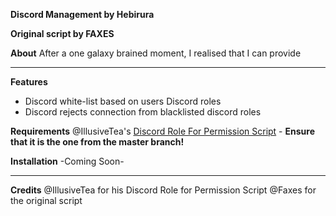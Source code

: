 **Discord Management by Hebirura**

**Original script by FAXES**

**About**
After a one galaxy brained moment, I realised that I can provide

<hr>

**Features**
- Discord white-list based on users Discord roles
- Discord rejects connection from blacklisted discord roles

**Requirements**
@IllusiveTea's [Discord Role For Permission Script](https://forum.fivem.net/t/discord-roles-for-permissions-im-creative-i-know/233805) - **Ensure that it is the one from the master branch!**

**Installation**
-Coming Soon-

<hr>

**Credits**
@IllusiveTea for his Discord Role for Permission Script
@Faxes for the original script
